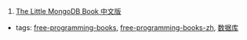 1. [The Little MongoDB Book 中文版](https://github.com/justinyhuang/the-little-mongodb-book-cn)
  * tags: [free-programming-books](tags/free-programming-books.md), [free-programming-books-zh](tags/free-programming-books-zh.md), [数据库](tags/数据库.md)

